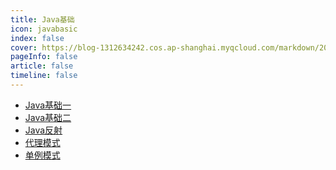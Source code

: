 ```yaml
---
title: Java基础
icon: javabasic 
index: false
cover: https://blog-1312634242.cos.ap-shanghai.myqcloud.com/markdown/202305122sdf05406.jpg
pageInfo: false
article: false
timeline: false
---
```

- <HopeIcon icon="page"/> [Java基础一](1java.md) 
- <HopeIcon icon="page"/> [Java基础二](2java.md) 
- <HopeIcon icon="page"/> [Java反射](3reflex.md)
- <HopeIcon icon="page"/> [代理模式](4javaProxy.md)
- <HopeIcon icon="page"/> [单例模式](5singleton.md)

